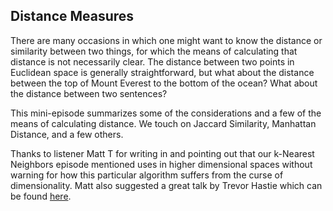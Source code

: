 ## Distance Measures

There are many occasions in which one might want to know the distance or similarity between two things, for which the means of calculating that distance is not necessarily clear.  The distance between two points in Euclidean space is generally straightforward, but what about the distance between the top of Mount Everest to the bottom of the ocean?  What about the distance between two sentences?

This mini-episode summarizes some of the considerations and a few of the means of calculating distance.  We touch on Jaccard Similarity, Manhattan Distance, and a few others.

Thanks to listener Matt T for writing in and pointing out that our k-Nearest Neighbors episode mentioned uses in higher dimensional spaces without warning for how this particular algorithm suffers from the curse of dimensionality. Matt also suggested a great talk by Trevor Hastie which can be found <a href="https://www.youtube.com/watch?v=UvxHOkYQl8g&list=PL5-da3qGB5IDvuFPNoSqheihPOQNJpzyy">here</a>.
